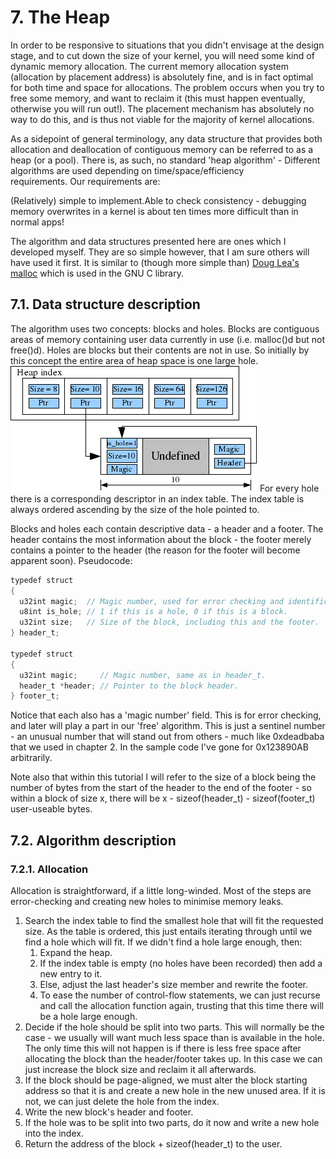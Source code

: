 # 7. The Heap
In order to be responsive to situations that you didn't envisage at the design stage, and to cut down the size of your kernel, you will need some kind of dynamic memory allocation. The current memory allocation system (allocation by placement address) is absolutely fine, and is in fact optimal for both time and space for allocations. The problem occurs when you try to free some memory, and want to reclaim it (this must happen eventually, otherwise you will run out!). The placement mechanism has absolutely no way to do this, and is thus not viable for the majority of kernel allocations.

As a sidepoint of general terminology, any data structure that provides both allocation and deallocation of contiguous memory can be referred to as a heap (or a pool). There is, as such, no standard 'heap algorithm' - Different algorithms are used depending on time/space/efficiency requirements. Our requirements are:

(Relatively) simple to implement.Able to check consistency - debugging memory overwrites in a kernel is about ten times more difficult than in normal apps!

The algorithm and data structures presented here are ones which I developed myself. They are so simple however, that I am sure others will have used it first. It is similar to (though more simple than) [Doug Lea's malloc](https://gee.cs.oswego.edu/dl/html/malloc.html) which is used in the GNU C library.

## 7.1. Data structure description
The algorithm uses two concepts: blocks and holes. Blocks are contiguous areas of memory containing user data currently in use (i.e. malloc()d but not free()d). Holes are blocks but their contents are not in use. So initially by this concept the entire area of heap space is one large hole.
<img src="https://raw.githubusercontent.com/Exclavia/Kernel-Dev/refs/heads/main/assets/heap_format.png" >
For every hole there is a corresponding descriptor in an index table. The index table is always ordered ascending by the size of the hole pointed to.

Blocks and holes each contain descriptive data - a header and a footer. The header contains the most information about the block - the footer merely contains a pointer to the header (the reason for the footer will become apparent soon). Pseudocode:
```c
typedef struct
{
  u32int magic;  // Magic number, used for error checking and identification.
  u8int is_hole; // 1 if this is a hole, 0 if this is a block.
  u32int size;   // Size of the block, including this and the footer.
} header_t;

typedef struct
{
  u32int magic;     // Magic number, same as in header_t.
  header_t *header; // Pointer to the block header.
} footer_t;
```
Notice that each also has a 'magic number' field. This is for error checking, and later will play a part in our 'free' algorithm. This is just a sentinel number - an unusual number that will stand out from others - much like 0xdeadbaba that we used in chapter 2. In the sample code I've gone for 0x123890AB arbitrarily.

Note also that within this tutorial I will refer to the size of a block being the number of bytes from the start of the header to the end of the footer - so within a block of size x, there will be x - sizeof(header_t) - sizeof(footer_t) user-useable bytes.

## 7.2. Algorithm description
### 7.2.1. Allocation
Allocation is straightforward, if a little long-winded. Most of the steps are error-checking and creating new holes to minimise memory leaks.

1. Search the index table to find the smallest hole that will fit the requested size. As the table is ordered, this just entails iterating through until we find a hole which will fit.
      If we didn't find a hole large enough, then:
      1. Expand the heap.
      2. If the index table is empty (no holes have been recorded) then add a new entry to it.
      3. Else, adjust the last header's size member and rewrite the footer.
      4. To ease the number of control-flow statements, we can just recurse and call the allocation function again, trusting that this time there will be a hole large enough.
2. Decide if the hole should be split into two parts. This will normally be the case - we usually will want much less space than is available in the hole. The only time this will not happen is if there is less free space after allocating the block than the header/footer takes up. In this case we can just increase the block size and reclaim it all afterwards.
3. If the block should be page-aligned, we must alter the block starting address so that it is and create a new hole in the new unused area.
   If it is not, we can just delete the hole from the index.
4. Write the new block's header and footer.
5. If the hole was to be split into two parts, do it now and write a new hole into the index.
6. Return the address of the block + sizeof(header_t) to the user.
